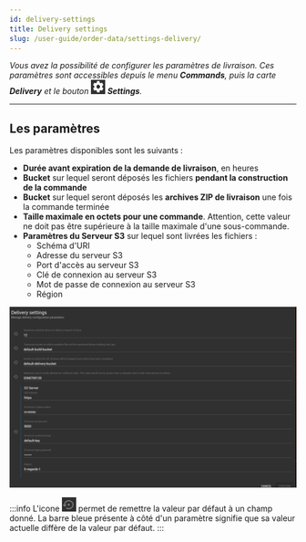 ```yaml
---
id: delivery-settings
title: Delivery settings
slug: /user-guide/order-data/settings-delivery/
---
```


_Vous avez la possibilité de configurer les paramètres de livraison. Ces paramètres sont accessibles depuis le menu 
**Commands**, puis la carte **Delivery** et le bouton <img src="/images/user-documentation/regards-icons/admin/gear-wheel.png" alt="settings" height="25" width="25"/> ***Settings***._

---

## Les paramètres

Les paramètres disponibles sont les suivants :

- **Durée avant expiration de la demande de livraison**, en heures
- **Bucket** sur lequel seront déposés les fichiers **pendant la construction de la commande**
- **Bucket** sur lequel seront déposés les **archives ZIP de livraison** une fois la commande terminée
- **Taille maximale en octets pour une commande**. Attention, cette valeur ne doit pas être supérieure à la taille 
  maximale d'une sous-commande.
- **Paramètres du Serveur S3** sur lequel sont livrées les fichiers :
  - Schéma d'URI
  - Adresse du serveur S3
  - Port d'accès au serveur S3
  - Clé de connexion au serveur S3
  - Mot de passe de connexion au serveur S3
  - Région

![](./sources/delivery-settings.png)

:::info
L'icone <img src="/images/user-documentation/regards-icons/admin/default-value.png" alt="edit" height="25" width="25"/> permet de remettre la valeur par défaut à un champ donné. La barre bleue présente à côté d'un paramètre signifie que sa valeur actuelle diffère de la valeur par défaut.
:::
